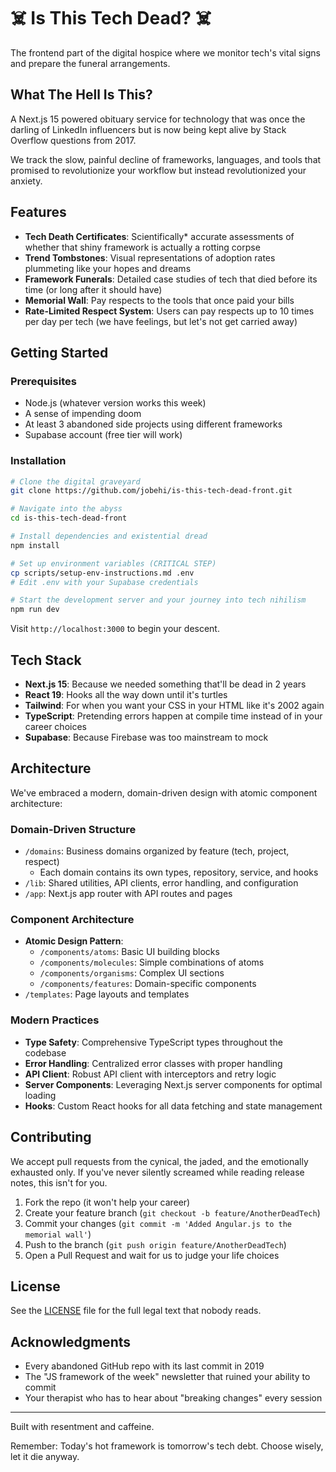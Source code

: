 # ☠️ Is This Tech Dead? ☠️

The frontend part of the digital hospice where we monitor tech's vital signs and prepare the funeral arrangements.

## What The Hell Is This?

A Next.js 15 powered obituary service for technology that was once the darling of LinkedIn influencers but is now being kept alive by Stack Overflow questions from 2017.

We track the slow, painful decline of frameworks, languages, and tools that promised to revolutionize your workflow but instead revolutionized your anxiety.

## Features

- **Tech Death Certificates**: Scientifically\* accurate assessments of whether that shiny framework is actually a rotting corpse
- **Trend Tombstones**: Visual representations of adoption rates plummeting like your hopes and dreams
- **Framework Funerals**: Detailed case studies of tech that died before its time (or long after it should have)
- **Memorial Wall**: Pay respects to the tools that once paid your bills
- **Rate-Limited Respect System**: Users can pay respects up to 10 times per day per tech (we have feelings, but let's not get carried away)

## Getting Started

### Prerequisites

- Node.js (whatever version works this week)
- A sense of impending doom
- At least 3 abandoned side projects using different frameworks
- Supabase account (free tier will work)

### Installation

```bash
# Clone the digital graveyard
git clone https://github.com/jobehi/is-this-tech-dead-front.git

# Navigate into the abyss
cd is-this-tech-dead-front

# Install dependencies and existential dread
npm install

# Set up environment variables (CRITICAL STEP)
cp scripts/setup-env-instructions.md .env
# Edit .env with your Supabase credentials

# Start the development server and your journey into tech nihilism
npm run dev
```

Visit `http://localhost:3000` to begin your descent.

## Tech Stack

- **Next.js 15**: Because we needed something that'll be dead in 2 years
- **React 19**: Hooks all the way down until it's turtles
- **Tailwind**: For when you want your CSS in your HTML like it's 2002 again
- **TypeScript**: Pretending errors happen at compile time instead of in your career choices
- **Supabase**: Because Firebase was too mainstream to mock

## Architecture

We've embraced a modern, domain-driven design with atomic component architecture:

### Domain-Driven Structure

- `/domains`: Business domains organized by feature (tech, project, respect)
  - Each domain contains its own types, repository, service, and hooks
- `/lib`: Shared utilities, API clients, error handling, and configuration
- `/app`: Next.js app router with API routes and pages

### Component Architecture

- **Atomic Design Pattern**:
  - `/components/atoms`: Basic UI building blocks
  - `/components/molecules`: Simple combinations of atoms
  - `/components/organisms`: Complex UI sections
  - `/components/features`: Domain-specific components
- `/templates`: Page layouts and templates

### Modern Practices

- **Type Safety**: Comprehensive TypeScript types throughout the codebase
- **Error Handling**: Centralized error classes with proper handling
- **API Client**: Robust API client with interceptors and retry logic
- **Server Components**: Leveraging Next.js server components for optimal loading
- **Hooks**: Custom React hooks for all data fetching and state management

## Contributing

We accept pull requests from the cynical, the jaded, and the emotionally exhausted only. If you've never silently screamed while reading release notes, this isn't for you.

1. Fork the repo (it won't help your career)
2. Create your feature branch (`git checkout -b feature/AnotherDeadTech`)
3. Commit your changes (`git commit -m 'Added Angular.js to the memorial wall'`)
4. Push to the branch (`git push origin feature/AnotherDeadTech`)
5. Open a Pull Request and wait for us to judge your life choices

## License

See the [LICENSE](./LICENCE) file for the full legal text that nobody reads.

## Acknowledgments

- Every abandoned GitHub repo with its last commit in 2019
- The "JS framework of the week" newsletter that ruined your ability to commit
- Your therapist who has to hear about "breaking changes" every session

---

Built with resentment and caffeine.

Remember: Today's hot framework is tomorrow's tech debt. Choose wisely, let it die anyway.
